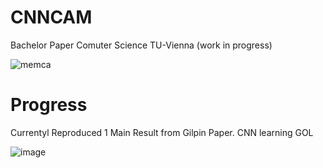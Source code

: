 # CNNCAM
Bachelor Paper Comuter Science TU-Vienna (work in progress)

![memca](https://github.com/Everfade/CNNCAM/assets/17674410/49a9405f-ddb2-4b5f-982a-d1bef39e2fdc)


# Progress
Currentyl Reproduced 1 Main Result from Gilpin Paper. CNN learning GOL

![image](https://github.com/Everfade/CNNCAM/assets/17674410/7dec5264-b028-41dc-9c62-4e9f4a3a5515)

